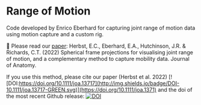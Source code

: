 # Range of Motion

Code developed by Enrico Eberhard for capturing joint range of motion data using motion capture and a custom rig.

:pencil:  Please read our [paper](https://doi.org/10.1111/joa.13717): Herbst, E.C., Eberhard, E.A., Hutchinson, J.R. & Richards, C.T. (2022) Spherical frame projections for visualising joint range of motion, and a complementary method to capture mobility data. Journal of Anatomy.

If you use this method, please cite our paper (Herbst et al. 2022) [![DOI:https://doi.org/10.1111/joa.13717](http://img.shields.io/badge/DOI-10.1111/joa.13717-GREEN.svg)](https://doi.org/10.1111/joa.1371) and the doi of the most recent Github release:
[![DOI](https://zenodo.org/badge/DOI/10.5281/zenodo.6791218.svg)](https://doi.org/10.5281/zenodo.6791218)


